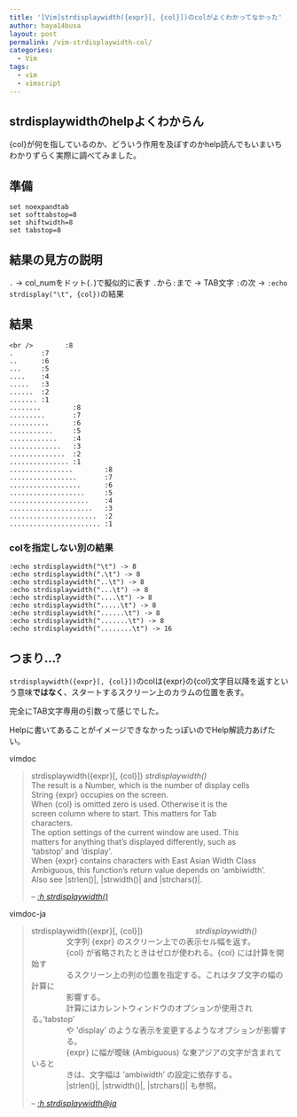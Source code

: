 ```yaml
---
title: '[Vim]strdisplaywidth({expr}[, {col}])のcolがよくわかってなかった'
author: haya14busa
layout: post
permalink: /vim-strdisplaywidth-col/
categories:
  - Vim
tags:
  - vim
  - vimscript
---
```

## strdisplaywidthのhelpよくわからん

{col}が何を指しているのか、どういう作用を及ぼすのかhelp読んでもいまいちわかりずらく実際に調べてみました。

## 準備

    set noexpandtab
    set softtabstop=8
    set shiftwidth=8
    set tabstop=8
    

## 結果の見方の説明

`.` -> col_numをドット(`.`)で擬似的に表す `.`から`:`まで -> TAB文字 `:`の次 -> `:echo strdisplay("\t", {col})`の結果

## 結果

    <br />        :8
    .       :7
    ..      :6
    ...     :5
    ....    :4
    .....   :3
    ......  :2
    ....... :1
    ........        :8
    .........       :7
    ..........      :6
    ...........     :5
    ............    :4
    .............   :3
    ..............  :2
    ............... :1
    ................        :8
    .................       :7
    ..................      :6
    ...................     :5
    ....................    :4
    .....................   :3
    ......................  :2
    ....................... :1
    

### colを指定しない別の結果

    :echo strdisplaywidth("\t") -> 8
    :echo strdisplaywidth(".\t") -> 8
    :echo strdisplaywidth("..\t") -> 8
    :echo strdisplaywidth("...\t") -> 8
    :echo strdisplaywidth("....\t") -> 8
    :echo strdisplaywidth(".....\t") -> 8
    :echo strdisplaywidth("......\t") -> 8
    :echo strdisplaywidth(".......\t") -> 8
    :echo strdisplaywidth("........\t") -> 16
    

## つまり&#8230;?

`strdisplaywidth({expr}[, {col}])`のcolは{expr}の{col}文字目以降を返すという意味**ではなく**、スタートするスクリーン上のカラムの位置を表す。

完全にTAB文字専用の引数って感じでした。

Helpに書いてあることがイメージできなかったっぽいのでHelp解読力あげたい。

vimdoc

> strdisplaywidth({expr}[, {col}]) *strdisplaywidth()*  
> The result is a Number, which is the number of display cells  
> String {expr} occupies on the screen.  
> When {col} is omitted zero is used. Otherwise it is the  
> screen column where to start. This matters for Tab  
> characters.  
> The option settings of the current window are used. This  
> matters for anything that&#8217;s displayed differently, such as  
> &#8216;tabstop&#8217; and &#8216;display&#8217;.  
> When {expr} contains characters with East Asian Width Class  
> Ambiguous, this function&#8217;s return value depends on &#8216;ambiwidth&#8217;.  
> Also see |strlen()|, |strwidth()| and |strchars()|.
> 
> &#8211; <cite><a href="http://vimdoc.sourceforge.net/htmldoc/eval.html#strdisplaywidth()">:h strdisplaywidth()</a></cite>

vimdoc-ja

> strdisplaywidth({expr}[, {col}])                        *strdisplaywidth()*  
>                 文字列 {expr} のスクリーン上での表示セル幅を返す。  
>                 {col} が省略されたときはゼロが使われる。{col} には計算を開始す  
>                 るスクリーン上の列の位置を指定する。これはタブ文字の幅の計算に  
>                 影響する。  
>                 計算にはカレントウィンドウのオプションが使用される。&#8217;tabstop&#8217;  
>                 や &#8217;display&#8217; のような表示を変更するようなオプションが影響す  
>                 る。  
>                 {expr} に幅が曖昧 (Ambiguous) な東アジアの文字が含まれていると  
>                 きは、文字幅は &#8217;ambiwidth&#8217; の設定に依存する。  
>                 |strlen()|, |strwidth()|, |strchars()| も参照。
> 
> &#8211; <cite><a href="http://vim-jp.org/vimdoc-ja/eval.html#strdisplaywidth()">:h strdisplaywidth@ja</a></cite>